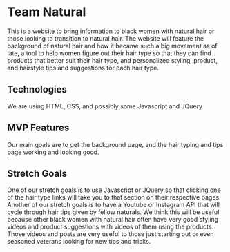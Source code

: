 # Team Natural
This is a website to bring information to black women with natural hair or those looking to transition to natural hair. The website will feature the background of natural hair and how it became such a big movement as of late, a tool to help women figure out their hair type so that they can find products that better suit their hair type, and personalized styling, product, and hairstyle tips and suggestions for each hair type.

## Technologies
We are using HTML, CSS, and possibly some Javascript and JQuery

## MVP Features
Our main goals are to get the background page, and the hair typing and tips page working and looking good.

## Stretch Goals
One of our stretch goals is to use Javascript or JQuery so that clicking one of the hair type links will take you to that section on their respective pages. Another of our stretch goals is to have a Youtube or Instagram API that will cycle through hair tips given by fellow naturals. We think this will be useful because other black women with natural hair often have very good styling videos and product suggestions with videos of them using the products. Those videos and posts are very useful to those just starting out or even seasoned veterans looking for new tips and tricks.
